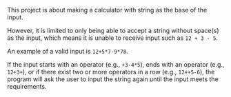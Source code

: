 This project is about making a calculator with string as the base of the input.

However, it is limited to only being able to accept a string without space(s) as the input, which means it is unable to receive input such as `12 + 3 - 5`.

An example of a valid input is `12+5*7-9*78`.

If the input starts with an operator (e.g., `+3-4*5`), ends with an operator (e.g., `12+3+`), or if there exist two or more operators in a row (e.g., `12++5-6`), the program will ask the user to input the string again until the input meets the requirements.
